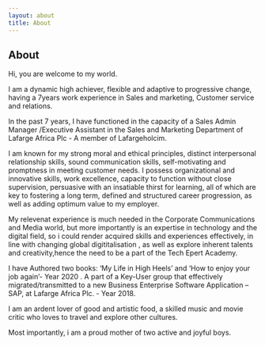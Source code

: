 ```yaml
---
layout: about
title: About
---
```


## About

Hi, you are welcome to my world.

I am a dynamic high achiever, flexible and adaptive to progressive change, having a 7years work experience in Sales and marketing, Customer service and relations.
 
In the past 7 years, I have functioned in the capacity of a Sales Admin Manager /Executive Assistant in the Sales and Marketing Department of Lafarge Africa Plc - A member of Lafargeholcim.

I am known for my strong moral and ethical principles, distinct interpersonal relationship skills, sound communication skills, self-motivating and promptness in meeting customer needs. I possess organizational and innovative skills, work excellence, capacity to function without close supervision, persuasive with an insatiable thirst for learning, all of which are key to fostering a long term, defined and structured career progression, as well as adding optimum value to my employer.

My relevenat experience is much needed in the Corporate Communications and Media world, but more importantly is an expertise in technology and the digital field, so i could render acquired skills and experiences effectively, in line with changing global digititalisation , as well as explore inherent talents and creativity,hence the need to be a part of the Tech Epert Academy. 

I have Authored two books: ‘My Life in High Heels’ and ‘How to enjoy your job again’- Year 2020
.
A part of a Key-User group that effectively migrated/transmitted to a new Business Enterprise Software Application – SAP, at Lafarge Africa Plc. - Year 2018.

I am an ardent lover of good and artistic food, a skilled music and movie critic who loves to travel and explore other cultures. 

Most importantly, i am a proud mother of two active and joyful boys.
